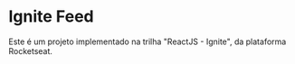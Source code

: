 # Ignite Feed
Este é um projeto implementado na trilha "ReactJS - Ignite", da plataforma Rocketseat.
